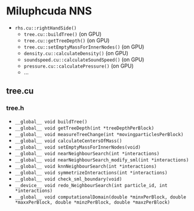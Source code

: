 # Miluphcuda NNS

* `rhs.cu::rightHandSide()`
	* `tree.cu::buildTree()` (on GPU)
	* `tree.cu::getTreeDepth()` (on GPU)
	* `tree.cu::setEmptyMassForInnerNodes()` (on GPU)
	* `density.cu::calculateDensity()` (on GPU)
	* `soundspeed.cu::calculateSoundSpeed()` (on GPU)
	* `pressure.cu::calculatePressure()` (on GPU)
	* ...

	
## tree.cu

### tree.h

* `__global__ void buildTree()`
* `__global__ void getTreeDepth(int *treeDepthPerBlock)`
* `__global__ void measureTreeChange(int *movingparticlesPerBlock)`
* `__global__ void calculateCentersOfMass()`
* `__global__ void setEmptyMassForInnerNodes(void)`
* `__global__ void nearNeighbourSearch(int *interactions)`
* `__global__ void nearNeighbourSearch_modify_sml(int *interactions)`
* `__global__ void knnNeighbourSearch(int *interactions)`
* `__global__ void symmetrizeInteractions(int *interactions)`
* `__global__ void check_sml_boundary(void)`
* `__device__ void redo_NeighbourSearch(int particle_id, int *interactions)`
* `__global__ void computationalDomain(double *minxPerBlock, double *maxxPerBlock, double *minzPerBlock, double *maxzPerBlock)`

